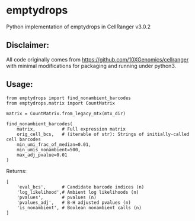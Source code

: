 # emptydrops
Python implementation of emptydrops in CellRanger v3.0.2

## Disclaimer:
All code originally comes from https://github.com/10XGenomics/cellranger with
minimal modifications for packaging and running under python3.

## Usage:
```
from emptydrops import find_nonambient_barcodes
from emptydrops.matrix import CountMatrix

matrix = CountMatrix.from_legacy_mtx(mtx_dir)

find_nonambient_barcodes(
    matrix,          # Full expression matrix
    orig_cell_bcs,   # (iterable of str): Strings of initially-called cell barcodes
    min_umi_frac_of_median=0.01,
    min_umis_nonambient=500,
    max_adj_pvalue=0.01
)
```

Returns:
```
[
    'eval_bcs',      # Candidate barcode indices (n)
    'log_likelihood',# Ambient log likelihoods (n)
    'pvalues',       # pvalues (n)
    'pvalues_adj',   # B-H adjusted pvalues (n)
    'is_nonambient', # Boolean nonambient calls (n)
]
```
